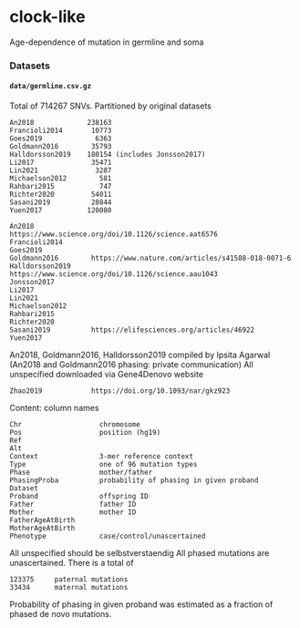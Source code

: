# clock-like
Age-dependence of mutation in germline and soma  


### Datasets

####  ```data/germline.csv.gz```

Total of 714267 SNVs. Partitioned by original datasets

```
An2018             238163
Francioli2014       10773
Goes2019             6363
Goldmann2016        35793
Halldorsson2019    180154 (includes Jonsson2017)
Li2017              35471
Lin2021              3287
Michaelson2012        581
Rahbari2015           747
Richter2020         54011
Sasani2019          28844
Yuen2017           120080
```

```
An2018              https://www.science.org/doi/10.1126/science.aat6576
Francioli2014        
Goes2019              
Goldmann2016        https://www.nature.com/articles/s41588-018-0071-6 
Halldorsson2019     https://www.science.org/doi/10.1126/science.aau1043
Jonsson2017				  
Li2017              
Lin2021              
Michaelson2012        
Rahbari2015           
Richter2020         
Sasani2019          https://elifesciences.org/articles/46922
Yuen2017           
```

An2018, Goldmann2016, Halldorsson2019 compiled by Ipsita Agarwal (An2018 and Goldmann2016 phasing: private communication)
All unspecified downloaded via Gene4Denovo website

```
Zhao2019            https://doi.org/10.1093/nar/gkz923
```

Content: column names

```
Chr                   chromosome
Pos                   position (hg19)
Ref       
Alt				
Context               3-mer reference context
Type                  one of 96 mutation types
Phase                 mother/father
PhasingProba          probability of phasing in given proband 
Dataset							  
Proband               offspring ID
Father                father ID
Mother                mother ID
FatherAgeAtBirth	    
MotherAgeAtBirth
Phenotype             case/control/unascertained 
```

All unspecified should be selbstverstaendig 
All phased mutations are unascertained. There is a total of 

```
123375     paternal mutations
33434 	   maternal mutations
```

Probability of phasing in given proband was estimated as a fraction of phased de novo mutations.

